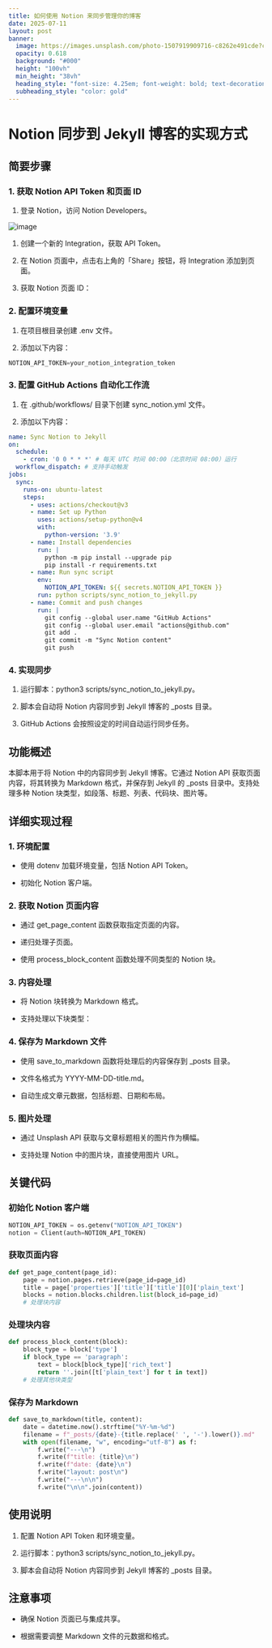 ```yaml
---
title: 如何使用 Notion 来同步管理你的博客
date: 2025-07-11
layout: post
banner:
  image: https://images.unsplash.com/photo-1507919909716-c8262e491cde?crop=entropy&cs=tinysrgb&fit=max&fm=jpg&ixid=M3w2OTIwMzJ8MHwxfHJhbmRvbXx8fHx8fHx8fDE3NTIxOTg5MjV8&ixlib=rb-4.1.0&q=80&w=1080
  opacity: 0.618
  background: "#000"
  height: "100vh"
  min_height: "38vh"
  heading_style: "font-size: 4.25em; font-weight: bold; text-decoration: underline"
  subheading_style: "color: gold"
---
```


# Notion 同步到 Jekyll 博客的实现方式

## 简要步骤

### 1. 获取 Notion API Token 和页面 ID

1. 登录 Notion，访问 Notion Developers。

![image](https://prod-files-secure.s3.us-west-2.amazonaws.com/a7a0cc5a-89b9-4cda-8686-1fba0ca52f40/d19c1afe-dea5-4312-9333-786b0ba83054/image.png?X-Amz-Algorithm=AWS4-HMAC-SHA256&X-Amz-Content-Sha256=UNSIGNED-PAYLOAD&X-Amz-Credential=ASIAZI2LB4666CHDH34V%2F20250711%2Fus-west-2%2Fs3%2Faws4_request&X-Amz-Date=20250711T015524Z&X-Amz-Expires=3600&X-Amz-Security-Token=IQoJb3JpZ2luX2VjEL3%2F%2F%2F%2F%2F%2F%2F%2F%2F%2FwEaCXVzLXdlc3QtMiJHMEUCIQDjjvuLA0XnmECpNXjAnfrvHHXibPQkGvQzViBfjAEKIQIgdcuomvpnMGRmpP%2BYTukS6ZcEGa8sa9ZwCH5VkQ17S6gqiAQIxv%2F%2F%2F%2F%2F%2F%2F%2F%2F%2FARAAGgw2Mzc0MjMxODM4MDUiDBaxZGW10UJ85aUS6CrcA8YtYjODNcRrL1dMtpSdEyiNV8jafqyqNoPuSkyKsHkBFctJTEm4t6z7mTVe6euMTJrbrAxsQJXe%2B7YYs9OvVC9iwNHDORQ1qHHpar4xjJWaa2RlaT1Wt4dkZcacqYsukN%2FHhnvBRGZUu9FZG9Dv9WnLHkWjY%2BKGx9z75eftff4IhFVOqRX6%2FXfZbwbgv4Lc1kBHvUyCJTQYy%2F5zo5upHbF4sdVTdcMoBTQyYVNBkGEhtdPVVkFG5Z2BJxk62zN8oHmuZQNHJ4oRo6plbMHGg68BxRzxQKI5DMj8egMvB108Qhp5oLebZIGdA%2FJMF9xaPya9GxN7msKIvhJ%2FVXlJHFmXuT7CnPurh2BuyllUqLJMmI%2FQrdm0x4ggw3uv%2F0KbBFQh3si%2FELsX9ZwtY7xRcKO1mQuSDAsWNWdnxuin%2FPU6Vxvtk%2F93L99T5qUYI0hJE8RcvYflZvMBKOsuE5h4zWhtP2RCQpqX7jEnh%2BP2TEl57zzkH7%2B50QtYvf%2B%2B%2FjXmH5MQSqUzunNvp2JyN7cr54DFQOjLaJhTh69o6%2F%2BLXLhtqPSt7nJ82DcNmGvv085IcU0eufw1JmhCTUsRL5a%2BKnT3hB2hVPOxz4Bc%2BnDy1plWxqkp%2F7Xkeob6G0ADMIHOwMMGOqUBmhQCm2XsP8szIU2iQumNLDQb%2BfI8T5MFQakFECYr35ifBZAqeDNZdvyx1NmHmbBJQ2ZI%2Fjbs4AbaZQWGoTPn6Odg8vB6AimaH%2FCYNAWVYYM71X%2BP4I6Ze9ckTMYvLQgwrscpRKJfIayDnXsVyMwcUZlrLzp44tVwELtoFsTIjumlt2i6XE1RdgwvWwZIqgrvkhxSDXHf%2BS1oaQqIPUQq78T%2FBTxU&X-Amz-Signature=d5618bf30883a573296902b437ee0570a8488a70fbccdf242f75258628b8478a&X-Amz-SignedHeaders=host&x-amz-checksum-mode=ENABLED&x-id=GetObject)

1. 创建一个新的 Integration，获取 API Token。

1. 在 Notion 页面中，点击右上角的「Share」按钮，将 Integration 添加到页面。

1. 获取 Notion 页面 ID：


### 2. 配置环境变量

1. 在项目根目录创建 .env 文件。

1. 添加以下内容：

```javascript
NOTION_API_TOKEN=your_notion_integration_token
```

### 3. 配置 GitHub Actions 自动化工作流

1. 在 .github/workflows/ 目录下创建 sync_notion.yml 文件。

1. 添加以下内容：

```yaml
name: Sync Notion to Jekyll
on:
  schedule:
    - cron: '0 0 * * *' # 每天 UTC 时间 00:00（北京时间 08:00）运行
  workflow_dispatch: # 支持手动触发
jobs:
  sync:
    runs-on: ubuntu-latest
    steps:
      - uses: actions/checkout@v3
      - name: Set up Python
        uses: actions/setup-python@v4
        with:
          python-version: '3.9'
      - name: Install dependencies
        run: |
          python -m pip install --upgrade pip
          pip install -r requirements.txt
      - name: Run sync script
        env:
          NOTION_API_TOKEN: ${{ secrets.NOTION_API_TOKEN }}
        run: python scripts/sync_notion_to_jekyll.py
      - name: Commit and push changes
        run: |
          git config --global user.name "GitHub Actions"
          git config --global user.email "actions@github.com"
          git add .
          git commit -m "Sync Notion content"
          git push
```

### 4. 实现同步

1. 运行脚本：python3 scripts/sync_notion_to_jekyll.py。

1. 脚本会自动将 Notion 内容同步到 Jekyll 博客的 _posts 目录。

1. GitHub Actions 会按照设定的时间自动运行同步任务。

## 功能概述

本脚本用于将 Notion 中的内容同步到 Jekyll 博客。它通过 Notion API 获取页面内容，将其转换为 Markdown 格式，并保存到 Jekyll 的 _posts 目录中。支持处理多种 Notion 块类型，如段落、标题、列表、代码块、图片等。

## 详细实现过程

### 1. 环境配置

- 使用 dotenv 加载环境变量，包括 Notion API Token。

- 初始化 Notion 客户端。

### 2. 获取 Notion 页面内容

- 通过 get_page_content 函数获取指定页面的内容。

- 递归处理子页面。

- 使用 process_block_content 函数处理不同类型的 Notion 块。

### 3. 内容处理

- 将 Notion 块转换为 Markdown 格式。

- 支持处理以下块类型：


### 4. 保存为 Markdown 文件

- 使用 save_to_markdown 函数将处理后的内容保存到 _posts 目录。

- 文件名格式为 YYYY-MM-DD-title.md。

- 自动生成文章元数据，包括标题、日期和布局。

### 5. 图片处理

- 通过 Unsplash API 获取与文章标题相关的图片作为横幅。

- 支持处理 Notion 中的图片块，直接使用图片 URL。

## 关键代码

### 初始化 Notion 客户端

```python
NOTION_API_TOKEN = os.getenv("NOTION_API_TOKEN")
notion = Client(auth=NOTION_API_TOKEN)
```

### 获取页面内容

```python
def get_page_content(page_id):
    page = notion.pages.retrieve(page_id=page_id)
    title = page['properties']['title']['title'][0]['plain_text']
    blocks = notion.blocks.children.list(block_id=page_id)
    # 处理块内容
```

### 处理块内容

```python
def process_block_content(block):
    block_type = block['type']
    if block_type == 'paragraph':
        text = block[block_type]['rich_text']
        return ''.join([t['plain_text'] for t in text])
    # 处理其他块类型
```

### 保存为 Markdown

```python
def save_to_markdown(title, content):
    date = datetime.now().strftime("%Y-%m-%d")
    filename = f"_posts/{date}-{title.replace(' ', '-').lower()}.md"
    with open(filename, "w", encoding="utf-8") as f:
        f.write("---\n")
        f.write(f"title: {title}\n")
        f.write(f"date: {date}\n")
        f.write("layout: post\n")
        f.write("---\n\n")
        f.write("\n\n".join(content))
```

## 使用说明

1. 配置 Notion API Token 和环境变量。

1. 运行脚本：python3 scripts/sync_notion_to_jekyll.py。

1. 脚本会自动将 Notion 内容同步到 Jekyll 博客的 _posts 目录。

## 注意事项

- 确保 Notion 页面已与集成共享。

- 根据需要调整 Markdown 文件的元数据和格式。